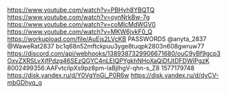 https://www.youtube.com/watch?v=PBHyh8YBQTQ
https://www.youtube.com/watch?v=oynNrkBw-7g
https://www.youtube.com/watch?v=coMIcMdWGV0
https://www.youtube.com/watch?v=MKW6jvkF0_Q
https://workupload.com/file/AuEjs2LVcKB
PASSWORDS @anyta_2837
@WaweRat2837
bc1q68n52mftckpuu3yge8tuqpk2803n608gwruw77
https://discord.com/api/webhooks/1389387329906671680/ouC9yBf9gcp3OxvZXRSLvXjfPdzg46SEzQGYC4nLEIQPYgkhNHoXaQiDfJtDFDWIPgzK
8002499356:AAFvtciIpXs9pz8pm-laBjlhgV-qhn-s_Z8
1577179748
https://disk.yandex.ru/d/Y0VgYnGi_P0R6w
https://disk.yandex.ru/d/dyCV-mbGDhyq_g

